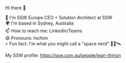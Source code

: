 Hi there 👋

👔 I'm SSW Europe CEO + Solution Architect at SSW  
🌍 I'm based in Sydney, Australia  
📫 How to reach me: Linkedin/Teams  
😄 Pronouns: he/him  
⚡ Fun fact: I'm what you might call a "space nerd" 🚀🌌🛰️  
  
My SSW profile: https://ssw.com.au/people/jean-thirion
